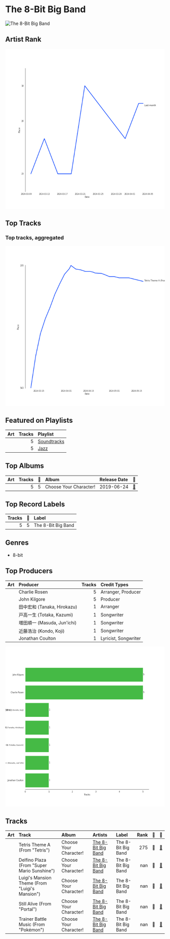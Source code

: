 
# The 8-Bit Big Band


<img src="https://i.scdn.co/image/ab6761610000e5eb6f65b0a3af9b1de3b17f7ffb" alt="The 8-Bit Big Band" width="100" />

## Artist Rank

![Rank of The 8-Bit Big Band over time](../../images/artists/the_8-bit_big_band/rank_time_series.png)
## Top Tracks


### Top tracks, aggregated

![Track score ranking over time](../../images/artists/the_8-bit_big_band/track_rank_time_series_score.png)
## Featured on Playlists
| Art | Tracks | Playlist |
|:---|---:|:---|
| <img src="https://mosaic.scdn.co/640/ab67616d00001e02128ca6b63d83d47c909a43ceab67616d00001e02468aa4af7cc9ee85735755a2ab67616d00001e028236dee9524214e0e6be4a1fab67616d00001e02dae458513b856d6255f857a7" alt="" width="50" /> | 5 | [Soundtracks](../../playlists/soundtracks/overview.md) |
| <img src="https://mosaic.scdn.co/640/ab67616d00001e02792cd65d020fd66224b5b025ab67616d00001e02807cc4e6a97c1a67c8b69803ab67616d00001e02a1113af3a19a41dc8eec534eab67616d00001e02cb81eb3c1238c60f2bbfd3b5" alt="" width="50" /> | 5 | [Jazz](../../playlists/jazz/overview.md) |

## Top Albums

| Art | Tracks | 💚 | Album | Release Date | 🔗 |
|:---|---:|---:|:---|:---|:---|
| <img src="https://i.scdn.co/image/ab67616d0000b273468aa4af7cc9ee85735755a2" alt="" width="50" /> | 5 | 5 | Choose Your Character! | 2019-06-24 | [🔗](https://open.spotify.com/album/2d3PcBi2ID1sLe8ZRTmxIi) |

## Top Record Labels

| Tracks | 💚 | Label |
|---:|---:|:---|
| 5 | 5 | The 8-Bit Big Band |

## Genres

- 8-bit

## Top Producers

| Art | Producer | Tracks | Credit Types |
|:---|:---|---:|:---|
| | Charlie Rosen | 5 | Arranger, Producer |
| | John Kilgore | 5 | Producer |
| | 田中宏和 (Tanaka, Hirokazu) | 1 | Arranger |
| | 戸高一生 (Totaka, Kazumi) | 1 | Songwriter |
| | 増田順一 (Masuda, Jun'ichi) | 1 | Songwriter |
| | 近藤浩治 (Kondo, Koji) | 1 | Songwriter |
| | Jonathan Coulton | 1 | Lyricist, Songwriter |

![Bar chart of top 7 producers](../../images/artists/the_8-bit_big_band/producers.png)
## Tracks

| Art | Track | Album | Artists | Label | Rank | 💚 | 🔗 |
|:---|:---|:---|:---|:---|---:|:---|:---|
| <img src="https://i.scdn.co/image/ab67616d0000b273468aa4af7cc9ee85735755a2" alt="" width="50" /> | Tetris Theme A (From "Tetris") | Choose Your Character! | [The 8-Bit Big Band](overview.md) | The 8-Bit Big Band | 275 | 💚 | [🔗](https://open.spotify.com/track/1Am7PA2PBSqXyiByhm3jao) |
| <img src="https://i.scdn.co/image/ab67616d0000b273468aa4af7cc9ee85735755a2" alt="" width="50" /> | Delfino Plaza (From "Super Mario Sunshine") | Choose Your Character! | [The 8-Bit Big Band](overview.md) | The 8-Bit Big Band | nan | 💚 | [🔗](https://open.spotify.com/track/2gnqOaI0TpTOg8FufLil3Y) |
| <img src="https://i.scdn.co/image/ab67616d0000b273468aa4af7cc9ee85735755a2" alt="" width="50" /> | Luigi's Mansion Theme (From "Luigi's Mansion") | Choose Your Character! | [The 8-Bit Big Band](overview.md) | The 8-Bit Big Band | nan | 💚 | [🔗](https://open.spotify.com/track/49IoPNyh5U5rTvegOawXqr) |
| <img src="https://i.scdn.co/image/ab67616d0000b273468aa4af7cc9ee85735755a2" alt="" width="50" /> | Still Alive (From "Portal") | Choose Your Character! | [The 8-Bit Big Band](overview.md) | The 8-Bit Big Band | nan | 💚 | [🔗](https://open.spotify.com/track/0RrhwwIqnfCDPZD7DfWAVj) |
| <img src="https://i.scdn.co/image/ab67616d0000b273468aa4af7cc9ee85735755a2" alt="" width="50" /> | Trainer Battle Music (From "Pokémon") | Choose Your Character! | [The 8-Bit Big Band](overview.md) | The 8-Bit Big Band | nan | 💚 | [🔗](https://open.spotify.com/track/1iM0VDtxxaeU8y5lj7kxkN) |
